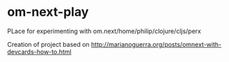 # om-next-play
PLace for experimenting with om.next/home/philip/clojure/cljs/perx


Creation of project based on http://marianoguerra.org/posts/omnext-with-devcards-how-to.html


